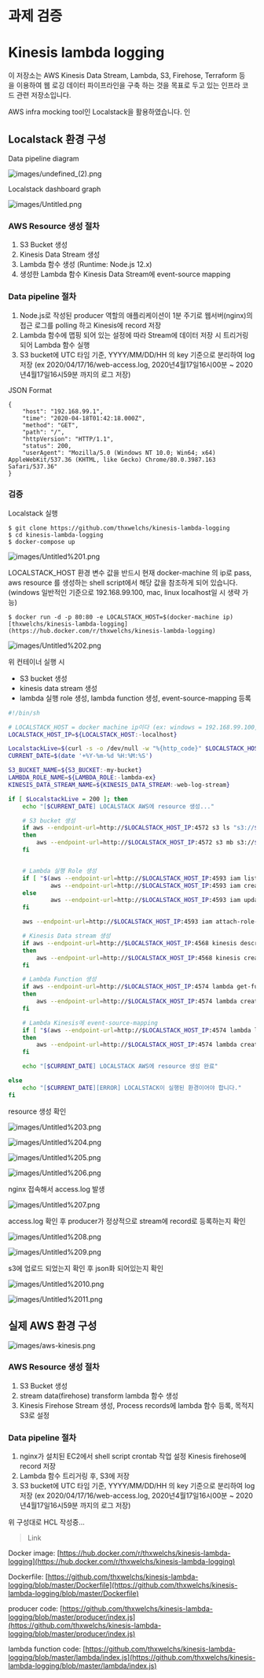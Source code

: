 # 과제 검증

# **Kinesis lambda logging**

이 저장소는 AWS Kinesis Data Stream, Lambda, S3, Firehose, Terraform 등을 이용하여 웹 로깅 데이터 파이프라인을 구축 하는 것을 목표로 두고 있는 인프라 코드 관련 저장소입니다.

AWS infra mocking tool인 Localstack을 활용하였습니다.
인
## **Localstack 환경 구성**

Data pipeline diagram

![images/undefined_(2).png](Untitled/undefined_(2).png)

Localstack dashboard graph

![images/Untitled.png](Untitled/Untitled.png)

### AWS Resource 생성 절차

1. S3 Bucket 생성
2. Kinesis Data Stream 생성  
3. Lambda 함수 생성 (Runtime: Node.js 12.x)
4. 생성한 Lambda 함수 Kinesis Data Stream에 event-source mapping

### Data pipeline 절차

1. Node.js로 작성된 producer 역할의 애플리케이션이 1분 주기로 웹서버(nginx)의 접근 로그를 polling 하고 Kinesis에 record 저장 
2. Lambda 함수에 맵핑 되어 있는 설정에 따라 Stream에 데이터 저장 시 트리거링 되어 Lambda 함수 실행
3. S3 bucket에 UTC 타임 기준, YYYY/MM/DD/HH 의 key 기준으로 분리하여 log 저장 
(ex  2020/04/17/16/web-access.log, 2020년4월17일16시00분 ~ 2020년4월17일16시59분 까지의 로그 저장)

JSON Format

    { 
    	"host": "192.168.99.1",
    	"time": "2020-04-18T01:42:18.000Z",
    	"method": "GET",
    	"path": "/",
    	"httpVersion": "HTTP/1.1",
    	"status": 200,
    	"userAgent": "Mozilla/5.0 (Windows NT 10.0; Win64; x64) AppleWebKit/537.36 (KHTML, like Gecko) Chrome/80.0.3987.163 Safari/537.36"
    }

### 검증

Localstack 실행
```shell
$ git clone https://github.com/thxwelchs/kinesis-lambda-logging
$ cd kinesis-lambda-logging
$ docker-compose up
```

![images/Untitled%201.png](Untitled/Untitled%201.png)

 

LOCALSTACK_HOST 환경 변수 값을 반드시 현재 docker-machine 의 ip로 pass, aws resource 를 생성하는 shell script에서 해당 값을 참조하게 되어 있습니다. (windows 일반적인 기준으로 192.168.99.100, mac, linux localhost일 시 생략 가능)

    $ docker run -d -p 80:80 -e LOCALSTACK_HOST=$(docker-machine ip) [thxwelchs/kinesis-lambda-logging](https://hub.docker.com/r/thxwelchs/kinesis-lambda-logging)

![images/Untitled%202.png](Untitled/Untitled%202.png)

위 컨테이너 실행 시

- S3 bucket 생성
- kinesis data stream 생성
- lambda 실행 role 생성, lambda function 생성, event-source-mapping 등록

```bash
#!/bin/sh

# LOCALSTACK_HOST = docker machine ip이다 (ex: windows = 192.168.99.100, mac, linux = localhost)
LOCALSTACK_HOST_IP=${LOCALSTACK_HOST:-localhost}

LocalstackLive=$(curl -s -o /dev/null -w "%{http_code}" $LOCALSTACK_HOST_IP:4572)
CURRENT_DATE=$(date '+%Y-%m-%d %H:%M:%S')

S3_BUCKET_NAME=${S3_BUCKET:-my-bucket}
LAMBDA_ROLE_NAME=${LAMBDA_ROLE:-lambda-ex}
KINESIS_DATA_STREAM_NAME=${KINESIS_DATA_STREAM:-web-log-stream}

if [ $LocalstackLive = 200 ]; then
	echo "[$CURRENT_DATE] LOCALSTACK AWS에 resource 생성..."

	# S3 bucket 생성
	if aws --endpoint-url=http://$LOCALSTACK_HOST_IP:4572 s3 ls "s3://$S3_BUCKET_NAME" 2>&1 | grep -q 'NoSuchBucket'
	then
		aws --endpoint-url=http://$LOCALSTACK_HOST_IP:4572 s3 mb s3://$S3_BUCKET_NAME
	fi


	# Lambda 실행 Role 생성
	if [ "$(aws --endpoint-url=http://$LOCALSTACK_HOST_IP:4593 iam list-roles --query "Roles[?RoleName == '$LAMBDA_ROLE_NAME']" | head -c 10)" = '[]' ]; then
			aws --endpoint-url=http://$LOCALSTACK_HOST_IP:4593 iam create-role --role-name $LAMBDA_ROLE_NAME --assume-role-policy-document '{"Version": "2012-10-17","Statement": [{ "Effect": "Allow", "Principal": {"Service": "lambda.amazonaws.com"}, "Action": "sts:AssumeRole"}]}'
	else
			aws --endpoint-url=http://$LOCALSTACK_HOST_IP:4593 iam update-assume-role-policy --role-name $LAMBDA_ROLE_NAME --policy-document '{"Version": "2012-10-17","Statement": [{ "Effect": "Allow", "Principal": {"Service": "lambda.amazonaws.com"}, "Action": "sts:AssumeRole"}]}'
	fi

	aws --endpoint-url=http://$LOCALSTACK_HOST_IP:4593 iam attach-role-policy --role-name $LAMBDA_ROLE_NAME --policy-arn arn:aws:iam::aws:policy/service-role/AWSLambdaBasicExecutionRole

	# Kinesis Data stream 생성
	if aws --endpoint-url=http://$LOCALSTACK_HOST_IP:4568 kinesis describe-stream --stream-name $KINESIS_DATA_STREAM_NAME 2>&1 | grep -q 'ResourceNotFoundException'
	then
		aws --endpoint-url=http://$LOCALSTACK_HOST_IP:4568 kinesis create-stream --stream-name $KINESIS_DATA_STREAM_NAME --shard-count 1
	fi

	# Lambda Function 생성
	if aws --endpoint-url=http://$LOCALSTACK_HOST_IP:4574 lambda get-function --function-name stream-transformation 2>&1 | grep -q 'ResourceNotFoundException'
	then
		aws --endpoint-url=http://$LOCALSTACK_HOST_IP:4574 lambda create-function --function-name stream-transformation --zip-file fileb:///root/lambda.zip --handler index.handler --runtime nodejs12.x --role $(aws --endpoint-url=http://$LOCALSTACK_HOST_IP:4593 iam get-role --role-name $LAMBDA_ROLE_NAME --query "Role.Arn" --output text --no-paginate)
	fi

	# Lambda Kinesis에 event-source-mapping
	if [ "$(aws --endpoint-url=http://$LOCALSTACK_HOST_IP:4574 lambda list-event-source-mappings --function-name stream-transformation --query "EventSourceMappings")" = '[]' ];
	then
		aws --endpoint-url=http://$LOCALSTACK_HOST_IP:4574 lambda create-event-source-mapping --function-name stream-transformation --event-source-arn $(aws --endpoint-url=http://$LOCALSTACK_HOST_IP:4568 kinesis describe-stream --stream-name $KINESIS_DATA_STREAM_NAME --query "StreamDescription.StreamARN" --output text --no-paginate) --batch-size 100 --starting-position TRIM_HORIZON
	fi

	echo "[$CURRENT_DATE] LOCALSTACK AWS에 resource 생성 완료"

else
	echo "[$CURRENT_DATE][ERROR] LOCALSTACK이 실행된 환경이어야 합니다."
fi
```

resource 생성 확인

![images/Untitled%203.png](Untitled/Untitled%203.png)

![images/Untitled%204.png](Untitled/Untitled%204.png)

![images/Untitled%205.png](Untitled/Untitled%205.png)

![images/Untitled%206.png](Untitled/Untitled%206.png)

nginx 접속해서 access.log 발생

![images/Untitled%207.png](Untitled/Untitled%207.png)

access.log 확인 후 producer가 정상적으로 stream에 record로 등록하는지 확인

![images/Untitled%208.png](Untitled/Untitled%208.png)

![images/Untitled%209.png](Untitled/Untitled%209.png)

s3에 업로드 되었는지 확인 후 json화 되어있는지 확인

![images/Untitled%2010.png](Untitled/Untitled%2010.png)

![images/Untitled%2011.png](Untitled/Untitled%2011.png)

## 실제 AWS 환경 구성

![images/aws-kinesis.png](Untitled/aws-kinesis.png)

### AWS Resource 생성 절차

1. S3 Bucket 생성
2. stream data(firehose) transform lambda 함수 생성
3. Kinesis Firehose Stream 생성, Process records에 lambda 함수 등록, 목적지 S3로 설정 

### Data pipeline 절차

1. nginx가 설치된 EC2에서 shell script crontab 작업 설정 Kinesis firehose에 record 저장 
2. Lambda 함수 트리거링 후, S3에 저장
3. S3 bucket에 UTC 타임 기준, YYYY/MM/DD/HH 의 key 기준으로 분리하여 log 저장 
(ex  2020/04/17/16/web-access.log, 2020년4월17일16시00분 ~ 2020년4월17일16시59분 까지의 로그 저장)

위 구성대로 HCL 작성중...

> Link

Docker image: [https://hub.docker.com/r/thxwelchs/kinesis-lambda-logging](https://hub.docker.com/r/thxwelchs/kinesis-lambda-logging)

Dockerfile: [https://github.com/thxwelchs/kinesis-lambda-logging/blob/master/Dockerfile](https://github.com/thxwelchs/kinesis-lambda-logging/blob/master/Dockerfile)

producer code: [https://github.com/thxwelchs/kinesis-lambda-logging/blob/master/producer/index.js](https://github.com/thxwelchs/kinesis-lambda-logging/blob/master/producer/index.js)

lambda function code: [https://github.com/thxwelchs/kinesis-lambda-logging/blob/master/lambda/index.js](https://github.com/thxwelchs/kinesis-lambda-logging/blob/master/lambda/index.js)